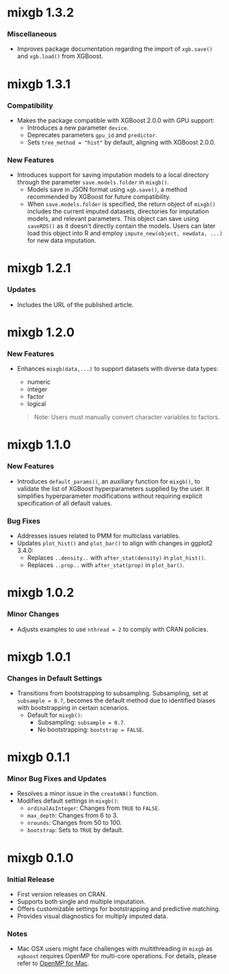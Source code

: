 # mixgb 1.3.2
### Miscellaneous
- Improves package documentation regarding the import of `xgb.save()` and `xgb.load()` from XGBoost.

# mixgb 1.3.1
### Compatibility
- Makes the package compatible with XGBoost 2.0.0 with GPU support:
  - Introduces a new parameter `device`.
  - Deprecates parameters `gpu_id` and `predictor`.
  - Sets `tree_method = "hist"`  by default, aligning with XGBoost 2.0.0.

### New Features
- Introduces support for saving imputation models to a local directory through the parameter `save.models.folder` in `mixgb()`. 
  - Models save in JSON format using `xgb.save()`, a method recommended by XGBoost for future compatibility.
  - When `save.models.folder` is specified, the return object of `mixgb()` includes the current imputed datasets, directories for imputation models, and relevant parameters. This object can save using `saveRDS()` as it doesn't directly contain the models. Users can later load this object into R and employ `impute_new(object, newdata, ...)` for new data imputation.

# mixgb 1.2.1
### Updates
- Includes the URL of the published article.

# mixgb 1.2.0
### New Features
- Enhances `mixgb(data,...)` to support datasets with diverse data types:
  - numeric
  - integer
  - factor
  - logical
  
  > Note: Users must manually convert character variables to factors.

# mixgb 1.1.0
### New Features
- Introduces `default_params()`, an auxiliary function for `mixgb()`, to validate the list of XGBoost hyperparameters supplied by the user. It simplifies hyperparameter modifications without requiring explicit specification of all default values.

### Bug Fixes
- Addresses issues related to PMM for multiclass variables.
- Updates `plot_hist()` and `plot_bar()` to align with changes in ggplot2 3.4.0:
  - Replaces `..density..` with `after_stat(density)` in `plot_hist()`.
  - Replaces `..prop..` with `after_stat(prop)` in `plot_bar()`.

# mixgb 1.0.2
### Minor Changes
- Adjusts examples to use `nthread = 2` to comply with CRAN policies.

# mixgb 1.0.1
### Changes in Default Settings
- Transitions from bootstrapping to subsampling. Subsampling, set at `subsample = 0.7`, becomes the default method due to identified biases with bootstrapping in certain scenarios.
  - Default for `mixgb()`:
    - Subsampling: `subsample = 0.7`.
    - No bootstrapping: `bootstrap = FALSE`.

# mixgb 0.1.1
### Minor Bug Fixes and Updates
- Resolves a minor issue in the `createNA()` function.
- Modifies default settings in `mixgb()`:
  - `ordinalAsInteger`: Changes from `TRUE` to `FALSE`.
  - `max_depth`: Changes from 6 to 3.
  - `nrounds`: Changes from 50 to 100.
  - `bootstrap`: Sets to `TRUE` by default.

# mixgb 0.1.0
### Initial Release
- First version releases on CRAN.
- Supports both single and multiple imputation.
- Offers customizable settings for bootstrapping and predictive matching.
- Provides visual diagnostics for multiply imputed data.

### Notes
- Mac OSX users might face challenges with multithreading in `mixgb` as `xgboost` requires OpenMP for multi-core operations. For details, please refer to [OpenMP for Mac](https://mac.r-project.org/openmp/).